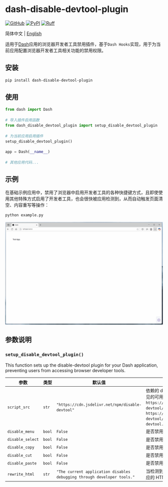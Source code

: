 # dash-disable-devtool-plugin

[![GitHub](https://shields.io/badge/license-MIT-informational)](https://github.com/CNFeffery/dash-disable-devtool-plugin/blob/main/LICENSE)
[![PyPI](https://img.shields.io/pypi/v/dash-disable-devtool-plugin.svg?color=dark-green)](https://pypi.org/project/dash-disable-devtool-plugin/)
[![Ruff](https://img.shields.io/endpoint?url=https://raw.githubusercontent.com/astral-sh/ruff/main/assets/badge/v2.json)](https://github.com/astral-sh/ruff)

简体中文 | [English](./README.md)

适用于[Dash](https://github.com/plotly/dash)应用的浏览器开发者工具禁用插件，基于`Dash Hooks`实现，用于为当前应用配置浏览器开发者工具相关功能的禁用权限。

## 安装

```bash
pip install dash-disable-devtool-plugin
```

## 使用

```python
from dash import Dash

# 导入插件启用函数
from dash_disable_devtool_plugin import setup_disable_devtool_plugin

# 为当前应用启用插件
setup_disable_devtool_plugin()

app = Dash(__name__)

# 其他应用代码...
```

## 示例

在基础示例应用中，禁用了浏览器中启用开发者工具的各种快捷键方式，且即使使用其他特殊方式启用了开发者工具，也会很快被应用检测到，从而自动触发页面清空、内容重写等操作：

```bash
python example.py
```

<center><img src="./images/demo.gif" /></center>

## 参数说明

### `setup_disable_devtool_plugin()`

This function sets up the disable-devtool plugin for your Dash application, preventing users from accessing browser developer tools.

| 参数             | 类型   | 默认值                                                                  | 描述                                                                                                                                                                                                        |
| ---------------- | ------ | ----------------------------------------------------------------------- | ----------------------------------------------------------------------------------------------------------------------------------------------------------------------------------------------------------- |
| `script_src`     | `str`  | `"https://cdn.jsdelivr.net/npm/disable-devtool"`                        | 依赖的 disable-devtool 静态资源地址，常见的可用资源地址有：`https://unpkg.com/disable-devtool/disable-devtool.min.js`, `https://registry.npmmirror.com/disable-devtool/latest/files/disable-devtool.min.js` |
| `disable_menu`   | `bool` | `False`                                                                 | 是否禁用页面内右键菜单功能                                                                                                                                                                                  |
| `disable_select` | `bool` | `False`                                                                 | 是否禁用页面内选择功能                                                                                                                                                                                      |
| `disable_copy`   | `bool` | `False`                                                                 | 是否禁用页面内复制功能                                                                                                                                                                                      |
| `disable_cut`    | `bool` | `False`                                                                 | 是否禁用页面内剪切功能                                                                                                                                                                                      |
| `disable_paste`  | `bool` | `False`                                                                 | 是否禁用页面内粘贴功能                                                                                                                                                                                      |
| `rewrite_html`   | `str`  | `"The current application disables debugging through developer tools."` | 当检测到开发者工具后，对页面进行重写对应的 HTML 内容                                                                                                                                                        |
